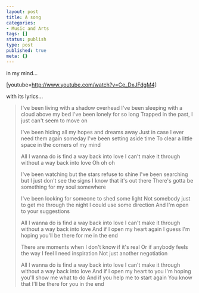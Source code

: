 ```yaml
---
layout: post
title: A song
categories:
- Music and Arts
tags: []
status: publish
type: post
published: true
meta: {}
---
```

in my mind...

[youtube=http://www.youtube.com/watch?v=Ce_DxJFdgM4]

with its lyrics...
<blockquote>I've been living with a shadow overhead
I've been sleeping with a cloud above my bed
I've been lonely for so long
Trapped in the past, I just can't seem to move on

I've been hiding all my hopes and dreams away
Just in case I ever need them again someday
I've been setting aside time
To clear a little space in the corners of my mind

All I wanna do is find a way back into love
I can't make it through without a way back into love
Oh oh oh

I've been watching but the stars refuse to shine
I've been searching but I just don't see the signs
I know that it's out there
There's gotta be something for my soul somewhere

I've been looking for someone to shed some light
Not somebody just to get me through the night
I could use some direction
And I'm open to your suggestions

All I wanna do is find a way back into love
I can't make it through without a way back into love
And if I open my heart again
I guess I'm hoping you'll be there for me in the end

There are moments when I don't know if it's real
Or if anybody feels the way I feel
I need inspiration
Not just another negotiation

All I wanna do is find a way back into love
I can't make it through without a way back into love
And if I open my heart to you
I'm hoping you'll show me what to do
And if you help me to start again
You know that I'll be there for you in the end</blockquote>
